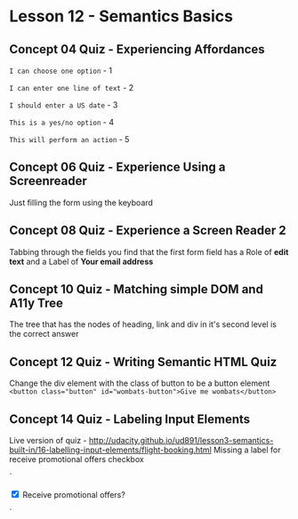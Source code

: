 # Lesson 12 - Semantics Basics

## Concept 04 Quiz - Experiencing Affordances
`I can choose one option` - 1

`I can enter one line of text` - 2

`I should enter a US date` - 3

`This is a yes/no option` - 4

`This will perform an action` - 5

## Concept 06 Quiz - Experience Using a Screenreader
Just filling the form using the keyboard

## Concept 08 Quiz - Experience a Screen Reader 2
Tabbing through the fields you find that the first form field has a Role of **edit text** and a Label of **Your email address**

## Concept 10 Quiz - Matching simple DOM and A11y Tree
The tree that has the nodes of heading, link and div in it's second level is the correct answer

## Concept 12 Quiz - Writing Semantic HTML Quiz
Change the div element with the class of button to be a button element
`<button class="button" id="wombats-button">Give me wombats</button>`

## Concept 14 Quiz - Labeling Input Elements
Live version of quiz - http://udacity.github.io/ud891/lesson3-semantics-built-in/16-labelling-input-elements/flight-booking.html
Missing a label for receive promotional offers checkbox

`<div class="inline-control sign-up col-1">
	<input type="checkbox" checked name="jLetter" id="jLetter"> 
	<label for="jLetter">Receive promotional offers?</label>
</div>`